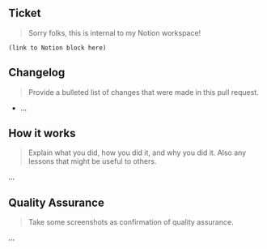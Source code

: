 ## Ticket

> Sorry folks, this is internal to my Notion workspace!

```
(link to Notion block here)
```

## Changelog

> Provide a bulleted list of changes that were made in this pull request.

* ...

## How it works

> Explain what you did, how you did it, and why you did it. Also any lessons that might be useful to others.

...

## Quality Assurance

> Take some screenshots as confirmation of quality assurance.

...
